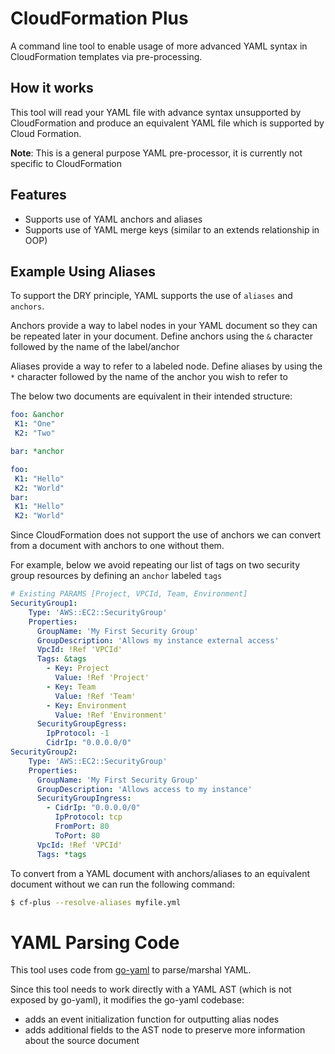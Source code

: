 # CloudFormation Plus

A command line tool to enable usage of more advanced YAML syntax in CloudFormation templates via pre-processing.

## How it works

This tool will read your YAML file with advance syntax unsupported by CloudFormation and produce an equivalent
YAML file which is supported by Cloud Formation.

**Note**: This is a general purpose YAML pre-processor, it is currently not specific to CloudFormation

## Features

- Supports use of YAML anchors and aliases
- Supports use of YAML merge keys (similar to an extends relationship in OOP)


## Example Using Aliases

To support the DRY principle, YAML supports the use of `aliases` and `anchors`.

Anchors provide a way to label nodes in your YAML document so they can be repeated later in your document.
Define anchors using the `&` character followed by the name of the label/anchor

Aliases provide a way to refer to a labeled node.
Define aliases by using the `*` character followed by the name of the anchor you wish to refer to

The below two documents are equivalent in their intended structure:

```yaml
foo: &anchor
 K1: "One"
 K2: "Two"

bar: *anchor
```

```yaml
foo:
 K1: "Hello"
 K2: "World"
bar:
 K1: "Hello"
 K2: "World" 
```

Since CloudFormation does not support the use of anchors we can convert from a document with anchors to one without them.

For example, below we avoid repeating our list of tags on two security group resources by defining an `anchor` labeled `tags`

```yaml
# Existing PARAMS [Project, VPCId, Team, Environment]
SecurityGroup1:
    Type: 'AWS::EC2::SecurityGroup'
    Properties:
      GroupName: 'My First Security Group'
      GroupDescription: 'Allows my instance external access'
      VpcId: !Ref 'VPCId'
      Tags: &tags
        - Key: Project
          Value: !Ref 'Project'
        - Key: Team
          Value: !Ref 'Team'
        - Key: Environment
          Value: !Ref 'Environment'
      SecurityGroupEgress:
        IpProtocol: -1
        CidrIp: "0.0.0.0/0"
SecurityGroup2:
    Type: 'AWS::EC2::SecurityGroup'
    Properties:
      GroupName: 'My First Security Group'
      GroupDescription: 'Allows access to my instance'
      SecurityGroupIngress:
        - CidrIp: "0.0.0.0/0"
          IpProtocol: tcp
          FromPort: 80
          ToPort: 80
      VpcId: !Ref 'VPCId'
      Tags: *tags

```

To convert from a YAML document with anchors/aliases to an equivalent document without we can run the following command:

```bash
$ cf-plus --resolve-aliases myfile.yml
``` 


# YAML Parsing Code

This tool uses code from [go-yaml](https://github.com/go-yaml/yaml) to parse/marshal YAML.

Since this tool needs to work directly with a YAML AST (which is not exposed by go-yaml), it modifies the go-yaml codebase:
 - adds an event initialization function for outputting alias nodes
 - adds additional fields to the AST node to preserve more information about the source document